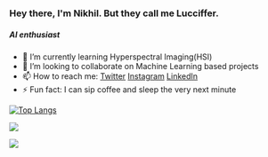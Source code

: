 ### Hey there, I'm Nikhil. But they call me Lucciffer.


##### AI enthusiast

-  🌱 I’m currently learning Hyperspectral Imaging(HSI)
-  👯 I’m looking to collaborate on Machine Learning based projects 
-  📫 How to reach me: [Twitter](https://www.twitter.com/lucciffer__)
      [Instagram](http://www.instagram.com/lucciffer._)
      [LinkedIn](https://www.linkedin.com/in/nikhil-akalwadi-7a007a169)
- ⚡ Fun fact: I can sip coffee and sleep the very next minute


[![Top Langs](https://github-readme-stats.vercel.app/api/top-langs/?username=lucciffer&langs_count=8&&show_icons=true&title_color=ffffff&icon_color=bb2acf&text_color=daf7dc&bg_color=151515&theme=radical)](https://github.com/anuraghazra/github-readme-stats)

<img src="https://github-readme-stats.vercel.app/api?username=lucciffer&&show_icons=true&title_color=ffffff&icon_color=bb2acf&text_color=daf7dc&bg_color=151515">

![](https://komarev.com/ghpvc/?username=lucciffer)

